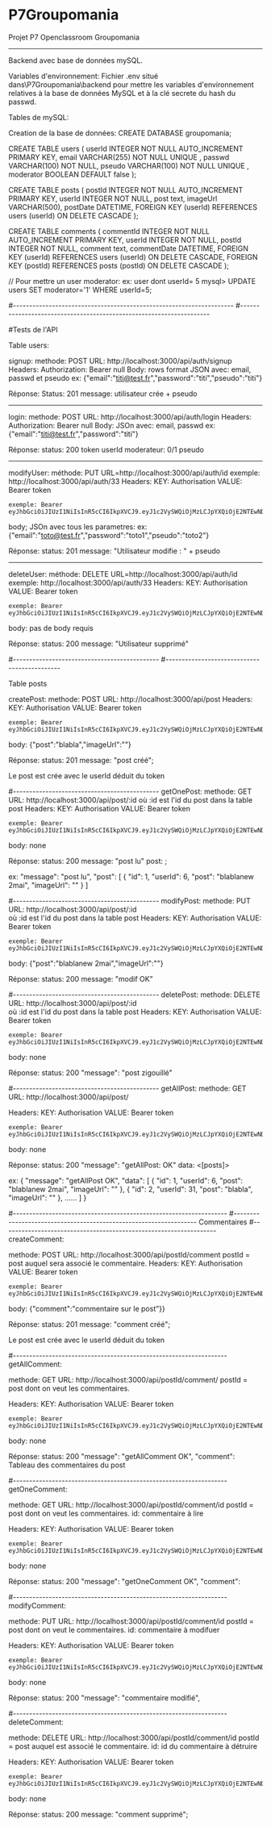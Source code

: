# P7Groupomania

Projet P7 Openclassroom Groupomania

---

Backend avec base de données mySQL.

Variables d'environnement:
Fichier .env situé dans\P7Groupomania\backend pour mettre les variables d'environnement
relatives à la base de données MySQL et à la clé secrete du hash du passwd.

Tables de mySQL:

Creation de la base de données:
CREATE DATABASE groupomania;

CREATE TABLE users (
userId INTEGER NOT NULL AUTO_INCREMENT PRIMARY KEY,
email VARCHAR(255) NOT NULL UNIQUE ,
passwd VARCHAR(100) NOT NULL,
pseudo VARCHAR(100) NOT NULL UNIQUE ,
moderator BOOLEAN DEFAULT false
);

CREATE TABLE posts (
postId INTEGER NOT NULL AUTO_INCREMENT PRIMARY KEY,
userId INTEGER NOT NULL,
post text,
imageUrl VARCHAR(500),
postDate DATETIME,
FOREIGN KEY (userId)
REFERENCES users (userId)
ON DELETE CASCADE
);

CREATE TABLE comments (
commentId INTEGER NOT NULL AUTO_INCREMENT PRIMARY KEY,
userId INTEGER NOT NULL,
postId INTEGER NOT NULL,
comment text,
commentDate DATETIME,
FOREIGN KEY (userId)
REFERENCES users (userId)
ON DELETE CASCADE,
FOREIGN KEY (postId)
REFERENCES posts (postId)
ON DELETE CASCADE
);

// Pour mettre un user moderator:
ex: user dont userId= 5
mysql> UPDATE users SET moderator='1' WHERE userId=5;

#--------------------------------------------------------------------
#--------------------------------------------------------------------

#Tests de l'API

Table users:

signup:
methode: POST
URL: http://localhost:3000/api/auth/signup
Headers:
Authorization: Bearer null
Body:
rows format JSON avec: email, passwd et pseudo
ex: {"email":"titi@test.fr","password":"titi","pseudo":"titi"}

Réponse:
Status: 201
message: utilisateur crée + pseudo

---

login:
methode: POST
URL: http://localhost:3000/api/auth/login
Headers:
Authorization: Bearer null
Body:
JSOn avec: email, passwd
ex: {"email":"titi@test.fr","password":"titi"}

Réponse:
status: 200
token
userId
moderateur: 0/1
pseudo

---

modifyUser:
méthode: PUT
URL=http://localhost:3000/api/auth/id
exemple: http://localhost:3000/api/auth/33
Headers:
KEY: Authorisation
VALUE: Bearer token

    exemple: Bearer eyJhbGciOiJIUzI1NiIsInR5cCI6IkpXVCJ9.eyJ1c2VySWQiOjMzLCJpYXQiOjE2NTEwNDcyODgsImV4cCI6MTY1MTEzMzY4OH0.dROiXv7xiTIwYNtlC0Ov6pf65HsXsbtzB293Pd2SD_I

body; JSOn avec tous les parametres:
ex:
{"email":"toto@test.fr","password":"toto1","pseudo":"toto2"}

Réponse:
status: 201
message: "Utilisateur modifie : " + pseudo

---

deleteUser:
méthode: DELETE
URL=http://localhost:3000/api/auth/id
exemple: http://localhost:3000/api/auth/33
Headers:
KEY: Authorisation
VALUE: Bearer token

    exemple: Bearer eyJhbGciOiJIUzI1NiIsInR5cCI6IkpXVCJ9.eyJ1c2VySWQiOjMzLCJpYXQiOjE2NTEwNDcyODgsImV4cCI6MTY1MTEzMzY4OH0.dROiXv7xiTIwYNtlC0Ov6pf65HsXsbtzB293Pd2SD_I

body: pas de body requis

Réponse:
status: 200
message: "Utilisateur supprimé"

#---------------------------------------------
#---------------------------------------------

Table posts

createPost:
methode: POST
URL: http://localhost:3000/api/post
Headers:
KEY: Authorisation
VALUE: Bearer token

    exemple: Bearer eyJhbGciOiJIUzI1NiIsInR5cCI6IkpXVCJ9.eyJ1c2VySWQiOjMzLCJpYXQiOjE2NTEwNDcyODgsImV4cCI6MTY1MTEzMzY4OH0.dROiXv7xiTIwYNtlC0Ov6pf65HsXsbtzB293Pd2SD_I

body:
{"post":"blabla","imageUrl":""}

Réponse:
status: 201
message: "post créé";

Le post est crée avec le userId déduit du token

#---------------------------------------------
getOnePost:
methode: GET
URL: http://localhost:3000/api/post/:id
où :id est l'id du post dans la table post
Headers:
KEY: Authorisation
VALUE: Bearer token

    exemple: Bearer eyJhbGciOiJIUzI1NiIsInR5cCI6IkpXVCJ9.eyJ1c2VySWQiOjMzLCJpYXQiOjE2NTEwNDcyODgsImV4cCI6MTY1MTEzMzY4OH0.dROiXv7xiTIwYNtlC0Ov6pf65HsXsbtzB293Pd2SD_I

body: none

Réponse:
status: 200
message: "post lu"
post: <post>;

ex:
"message": "post lu",
"post": [
{
"id": 1,
"userId": 6,
"post": "blablanew 2mai",
"imageUrl": ""
}
]

#---------------------------------------------
modifyPost:
methode: PUT
URL: http://localhost:3000/api/post/:id  
 où :id est l'id du post dans la table post
Headers:
KEY: Authorisation
VALUE: Bearer token

    exemple: Bearer eyJhbGciOiJIUzI1NiIsInR5cCI6IkpXVCJ9.eyJ1c2VySWQiOjMzLCJpYXQiOjE2NTEwNDcyODgsImV4cCI6MTY1MTEzMzY4OH0.dROiXv7xiTIwYNtlC0Ov6pf65HsXsbtzB293Pd2SD_I

body: {"post":"blablanew 2mai","imageUrl":""}

Réponse:
status: 200
message: "modif OK"

#---------------------------------------------
deletePost:
methode: DELETE
URL: http://localhost:3000/api/post/:id  
 où :id est l'id du post dans la table post
Headers:
KEY: Authorisation
VALUE: Bearer token

    exemple: Bearer eyJhbGciOiJIUzI1NiIsInR5cCI6IkpXVCJ9.eyJ1c2VySWQiOjMzLCJpYXQiOjE2NTEwNDcyODgsImV4cCI6MTY1MTEzMzY4OH0.dROiXv7xiTIwYNtlC0Ov6pf65HsXsbtzB293Pd2SD_I

body: none

Réponse:
status: 200
"message": "post zigouillé"

#---------------------------------------------
getAllPost:
methode: GET
URL: http://localhost:3000/api/post/

Headers:
KEY: Authorisation
VALUE: Bearer token

    exemple: Bearer eyJhbGciOiJIUzI1NiIsInR5cCI6IkpXVCJ9.eyJ1c2VySWQiOjMzLCJpYXQiOjE2NTEwNDcyODgsImV4cCI6MTY1MTEzMzY4OH0.dROiXv7xiTIwYNtlC0Ov6pf65HsXsbtzB293Pd2SD_I

body: none

Réponse:
status: 200
"message": "getAllPost: OK"
data: <[posts]>

ex:
{
"message": "getAllPost OK",
"data": [
{
"id": 1,
"userId": 6,
"post": "blablanew 2mai",
"imageUrl": ""
},
{
"id": 2,
"userId": 31,
"post": "blabla",
"imageUrl": ""
},
......
]
}

#------------------------------------------------------------------
#------------------------------------------------------------------
Commentaires
#------------------------------------------------------------------
createComment:

methode: POST
URL: http://localhost:3000/api/postId/comment
postId = post auquel sera associé le commentaire.
Headers:
KEY: Authorisation
VALUE: Bearer token

    exemple: Bearer eyJhbGciOiJIUzI1NiIsInR5cCI6IkpXVCJ9.eyJ1c2VySWQiOjMzLCJpYXQiOjE2NTEwNDcyODgsImV4cCI6MTY1MTEzMzY4OH0.dROiXv7xiTIwYNtlC0Ov6pf65HsXsbtzB293Pd2SD_I

body:
{"comment":"commentaire sur le post"}}

Réponse:
status: 201
message: "comment créé";

Le post est crée avec le userId déduit du token

#------------------------------------------------------------------
getAllComment:

methode: GET
URL: http://localhost:3000/api/postId/comment/
postId = post dont on veut les commentaires.

Headers:
KEY: Authorisation
VALUE: Bearer token

    exemple: Bearer eyJhbGciOiJIUzI1NiIsInR5cCI6IkpXVCJ9.eyJ1c2VySWQiOjMzLCJpYXQiOjE2NTEwNDcyODgsImV4cCI6MTY1MTEzMzY4OH0.dROiXv7xiTIwYNtlC0Ov6pf65HsXsbtzB293Pd2SD_I

body:
none

Réponse:
status: 200
"message": "getAllComment OK",
"comment":
Tableau des commentaires du post

#------------------------------------------------------------------
getOneComment:

methode: GET
URL: http://localhost:3000/api/postId/comment/id
postId = post dont on veut les commentaires.
id: commentaire à lire

Headers:
KEY: Authorisation
VALUE: Bearer token

    exemple: Bearer eyJhbGciOiJIUzI1NiIsInR5cCI6IkpXVCJ9.eyJ1c2VySWQiOjMzLCJpYXQiOjE2NTEwNDcyODgsImV4cCI6MTY1MTEzMzY4OH0.dROiXv7xiTIwYNtlC0Ov6pf65HsXsbtzB293Pd2SD_I

body:
none

Réponse:
status: 200
"message": "getOneComment OK",
"comment": <commentaire>

#------------------------------------------------------------------
modifyComment:

methode: PUT
URL: http://localhost:3000/api/postId/comment/id
postId = post dont on veut le commentaires.
id: commentaire à modifuer

Headers:
KEY: Authorisation
VALUE: Bearer token

    exemple: Bearer eyJhbGciOiJIUzI1NiIsInR5cCI6IkpXVCJ9.eyJ1c2VySWQiOjMzLCJpYXQiOjE2NTEwNDcyODgsImV4cCI6MTY1MTEzMzY4OH0.dROiXv7xiTIwYNtlC0Ov6pf65HsXsbtzB293Pd2SD_I

body:
none

Réponse:
status: 200
"message": "commentaire modifié",

#------------------------------------------------------------------
deleteComment:

methode: DELETE
URL: http://localhost:3000/api/postId/comment/id
postId = post auquel est associé le commentaire.
id: id du commentaire à détruire

Headers:
KEY: Authorisation
VALUE: Bearer token

    exemple: Bearer eyJhbGciOiJIUzI1NiIsInR5cCI6IkpXVCJ9.eyJ1c2VySWQiOjMzLCJpYXQiOjE2NTEwNDcyODgsImV4cCI6MTY1MTEzMzY4OH0.dROiXv7xiTIwYNtlC0Ov6pf65HsXsbtzB293Pd2SD_I

body:
none

Réponse:
status: 200
message: "comment supprimé";
